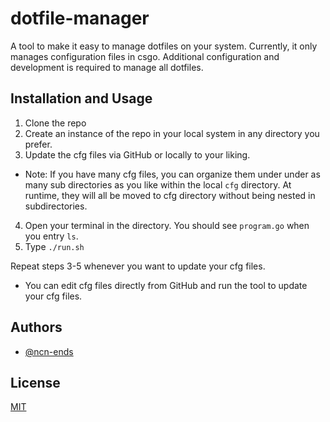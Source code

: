 
# dotfile-manager

A tool to make it easy to manage dotfiles on your system.
Currently, it only manages configuration files in csgo. Additional configuration and development is required to manage all dotfiles.



## Installation and Usage

1.  Clone the repo
2.  Create an instance of the repo in your local system in any directory you prefer.
3.  Update the cfg files via GitHub or locally to your liking.
- Note: If you have many cfg files, you can organize them under under as many sub directories as you like within the local `cfg` directory. At runtime, they will all be moved to cfg directory without being nested in subdirectories.
4.  Open your terminal in the directory. You should see `program.go` when you entry `ls`.
5.  Type `./run.sh`

Repeat steps 3-5 whenever you want to update your cfg files.
- You can edit cfg files directly from GitHub and run the tool to update your cfg files.

## Authors

- [@ncn-ends](https://www.github.com/ncn-ends)


## License

[MIT](https://choosealicense.com/licenses/mit/)